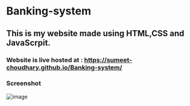 # Banking-system
This is my website made using HTML,CSS and JavaScrpit.
---
### Website is live hosted at : https://sumeet-choudhary.github.io/Banking-system/

### Screenshot
![image](https://user-images.githubusercontent.com/69748152/126066354-c5628bb1-628c-413e-a887-4bb74603b537.png)
